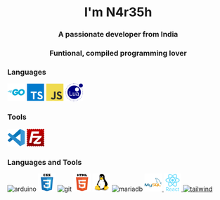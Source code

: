 <h1 align="center">I'm N4r35h</h1>
<h3 align="center">A passionate developer from India</h3>
<h3 align="center">Funtional, compiled programming lover</h3>

<h3 align="left">Languages</h3>
<p align="left"> 
  <img src="https://raw.githubusercontent.com/devicons/devicon/master/icons/go/go-original-wordmark.svg" alt="go" width="40" height="40"/>
  <img src="https://raw.githubusercontent.com/devicons/devicon/master/icons/typescript/typescript-original.svg" alt="ts" width="40" height="40"/>
  <img src="https://raw.githubusercontent.com/devicons/devicon/master/icons/javascript/javascript-original.svg" alt="js" width="40" height="40"/>
  <img src="https://raw.githubusercontent.com/devicons/devicon/master/icons/lua/lua-plain-wordmark.svg" alt="lua" width="40" height="40"/>
</p>
<h3 align="left">Tools</h3>
<p align="left"> 
<img src="https://raw.githubusercontent.com/devicons/devicon/master/icons/vscode/vscode-original.svg" alt="lua" width="40" height="40"/>  
<img src="https://raw.githubusercontent.com/devicons/devicon/master/icons/filezilla/filezilla-plain.svg" alt="lua" width="40" height="40"/>    
</p>
<h3 align="left">Languages and Tools</h3>
<p align="left"> 
<img src="https://cdn.worldvectorlogo.com/logos/arduino-1.svg" alt="arduino" width="40" height="40"/>
<img src="https://raw.githubusercontent.com/devicons/devicon/master/icons/css3/css3-original-wordmark.svg" alt="css3" width="40" height="40"/> 
<img src="https://www.vectorlogo.zone/logos/git-scm/git-scm-icon.svg" alt="git" width="40" height="40"/>
<img src="https://raw.githubusercontent.com/devicons/devicon/master/icons/html5/html5-original-wordmark.svg" alt="html5" width="40" height="40"/>
<img src="https://raw.githubusercontent.com/devicons/devicon/master/icons/linux/linux-original.svg" alt="linux" width="40" height="40"/>
<img src="https://www.vectorlogo.zone/logos/mariadb/mariadb-icon.svg" alt="mariadb" width="40" height="40"/> </a> <a href="https://www.mysql.com/" target="_blank">
<img src="https://raw.githubusercontent.com/devicons/devicon/master/icons/mysql/mysql-original-wordmark.svg" alt="mysql" width="40" height="40"/>
<img src="https://raw.githubusercontent.com/devicons/devicon/master/icons/react/react-original-wordmark.svg" alt="react" width="40" height="40"/> 
<img src="https://www.vectorlogo.zone/logos/tailwindcss/tailwindcss-icon.svg" alt="tailwind" width="40" height="40"/>
</p>
